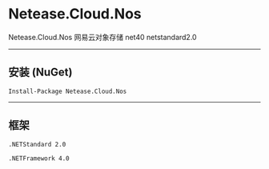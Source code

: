 # Netease.Cloud.Nos
Netease.Cloud.Nos 网易云对象存储 net40 netstandard2.0

----------
## 安装 (NuGet)
```
Install-Package Netease.Cloud.Nos
```
----------
## 框架
`.NETStandard 2.0`

`.NETFramework 4.0`
